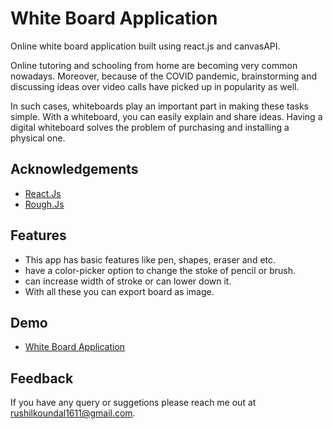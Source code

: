# White Board Application

Online white board application built using react.js and canvasAPI.

Online tutoring and schooling from home are
becoming very common nowadays. Moreover,
because of the COVID pandemic, brainstorming and
discussing ideas over video calls have picked up in
popularity as well.

In such cases, whiteboards play an important part in
making these tasks simple. With a whiteboard, you
can easily explain and share ideas. Having a digital
whiteboard solves the problem of purchasing and
installing a physical one.

## Acknowledgements

 - [React.Js](https://reactjs.org/docs/getting-started.html)
 - [Rough.Js](https://roughjs.com/)


## Features

- This app has basic features like pen, shapes, eraser and etc.
- have a color-picker option to change the stoke of pencil or brush.
- can increase width of stroke or can lower down it.
- With all these you can export board as image.


## Demo

- [White Board Application](https://jolly-eclair-b75dcb.netlify.app)


## Feedback

If you have any query or suggetions please reach me out at rushilkoundal1611@gmail.com.

